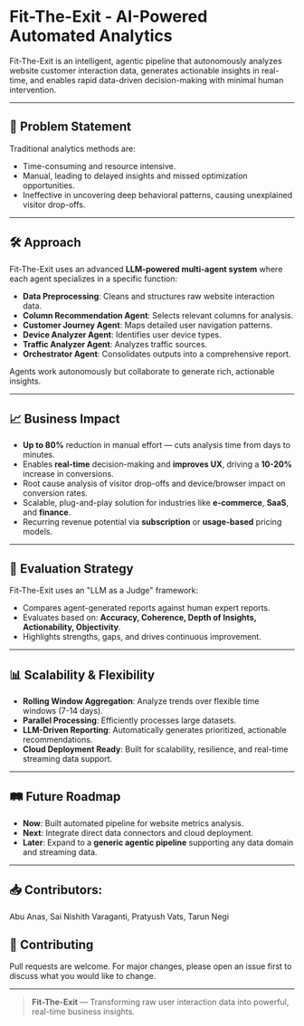 # Fit-The-Exit - AI-Powered Automated Analytics

Fit-The-Exit is an intelligent, agentic pipeline that autonomously analyzes website customer interaction data, generates actionable insights in real-time, and enables rapid data-driven decision-making with minimal human intervention.

---

## 🚀 Problem Statement
Traditional analytics methods are:
- Time-consuming and resource intensive.
- Manual, leading to delayed insights and missed optimization opportunities.
- Ineffective in uncovering deep behavioral patterns, causing unexplained visitor drop-offs.

---

## 🛠️ Approach

Fit-The-Exit uses an advanced **LLM-powered multi-agent system** where each agent specializes in a specific function:
- **Data Preprocessing**: Cleans and structures raw website interaction data.
- **Column Recommendation Agent**: Selects relevant columns for analysis.
- **Customer Journey Agent**: Maps detailed user navigation patterns.
- **Device Analyzer Agent**: Identifies user device types.
- **Traffic Analyzer Agent**: Analyzes traffic sources.
- **Orchestrator Agent**: Consolidates outputs into a comprehensive report.

Agents work autonomously but collaborate to generate rich, actionable insights.

---

## 📈 Business Impact
- **Up to 80%** reduction in manual effort — cuts analysis time from days to minutes.
- Enables **real-time** decision-making and **improves UX**, driving a **10-20%** increase in conversions.
- Root cause analysis of visitor drop-offs and device/browser impact on conversion rates.
- Scalable, plug-and-play solution for industries like **e-commerce**, **SaaS**, and **finance**.
- Recurring revenue potential via **subscription** or **usage-based** pricing models.

---

## 🧪 Evaluation Strategy
Fit-The-Exit uses an "LLM as a Judge" framework:
- Compares agent-generated reports against human expert reports.
- Evaluates based on: **Accuracy, Coherence, Depth of Insights, Actionability, Objectivity**.
- Highlights strengths, gaps, and drives continuous improvement.

---

## 📊 Scalability & Flexibility
- **Rolling Window Aggregation**: Analyze trends over flexible time windows (7-14 days).
- **Parallel Processing**: Efficiently processes large datasets.
- **LLM-Driven Reporting**: Automatically generates prioritized, actionable recommendations.
- **Cloud Deployment Ready**: Built for scalability, resilience, and real-time streaming data support.

---

## 🛤️ Future Roadmap
- **Now**: Built automated pipeline for website metrics analysis.
- **Next**: Integrate direct data connectors and cloud deployment.
- **Later**: Expand to a **generic agentic pipeline** supporting any data domain and streaming data.

---


## 📥 Contributors:
Abu Anas, Sai Nishith Varaganti, Pratyush Vats, Tarun Negi


## 🤝 Contributing
Pull requests are welcome. For major changes, please open an issue first to discuss what you would like to change.

---

> **Fit-The-Exit** — Transforming raw user interaction data into powerful, real-time business insights.
